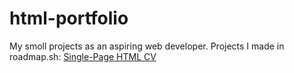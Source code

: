 # html-portfolio
My smoll projects as an aspiring web developer.
Projects I made in roadmap.sh:
[Single-Page HTML CV](https://roadmap.sh/projects/single-page-cv)

